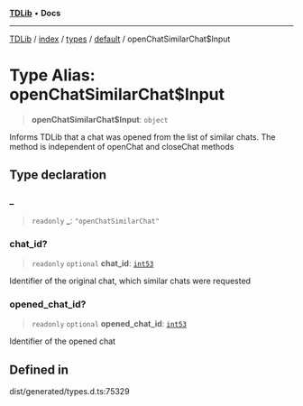 [**TDLib**](../../../../../../README.md) • **Docs**

***

[TDLib](../../../../../../modules.md) / [index](../../../../../README.md) / [types](../../../README.md) / [default](../README.md) / openChatSimilarChat$Input

# Type Alias: openChatSimilarChat$Input

> **openChatSimilarChat$Input**: `object`

Informs TDLib that a chat was opened from the list of similar chats. The method is independent of openChat and closeChat methods

## Type declaration

### \_

> `readonly` **\_**: `"openChatSimilarChat"`

### chat\_id?

> `readonly` `optional` **chat\_id**: [`int53`](int53-1.md)

Identifier of the original chat, which similar chats were requested

### opened\_chat\_id?

> `readonly` `optional` **opened\_chat\_id**: [`int53`](int53-1.md)

Identifier of the opened chat

## Defined in

dist/generated/types.d.ts:75329
